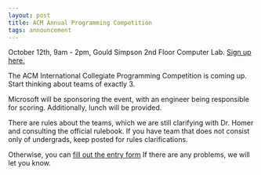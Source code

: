 ```yaml
---
layout: post
title: ACM Annual Programming Competition
tags: announcement
---
```


October 12th, 9am - 2pm, Gould Simpson 2nd Floor Computer Lab.
[Sign up here.](https://docs.google.com/forms/d/1QZPbXm4VGunDb70NkRpUELy3SexIcpDlLDLje9HUzrA/viewform)

The ACM International Collegiate Programming Competition is coming up.
Start thinking about teams of exactly 3.

Microsoft will be sponsoring the event, with an engineer being responsible
for scoring.  Additionally, lunch will be provided.

There are rules about the teams, which we are still clarifying with Dr. Homer
and consulting the official rulebook. If you have team that does not consist
only of undergrads, keep posted for rules clarifications.

Otherwise, you can [fill out the entry form](https://docs.google.com/forms/d/1QZPbXm4VGunDb70NkRpUELy3SexIcpDlLDLje9HUzrA/viewform)
If there are any problems, we will let you know.
